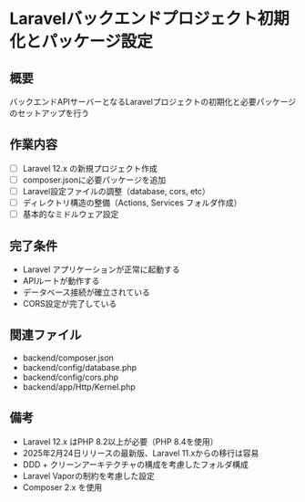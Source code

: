 # Laravelバックエンドプロジェクト初期化とパッケージ設定

## 概要
バックエンドAPIサーバーとなるLaravelプロジェクトの初期化と必要パッケージのセットアップを行う

## 作業内容
- [ ] Laravel 12.x の新規プロジェクト作成
- [ ] composer.jsonに必要パッケージを追加
- [ ] Laravel設定ファイルの調整（database, cors, etc）
- [ ] ディレクトリ構造の整備（Actions, Services フォルダ作成）
- [ ] 基本的なミドルウェア設定

## 完了条件
- Laravel アプリケーションが正常に起動する
- APIルートが動作する
- データベース接続が確立されている
- CORS設定が完了している

## 関連ファイル
- backend/composer.json
- backend/config/database.php
- backend/config/cors.php
- backend/app/Http/Kernel.php

## 備考
- Laravel 12.x はPHP 8.2以上が必要（PHP 8.4を使用）
- 2025年2月24日リリースの最新版、Laravel 11.xからの移行は容易
- DDD + クリーンアーキテクチャの構成を考慮したフォルダ構成
- Laravel Vaporの制約を考慮した設定
- Composer 2.x を使用